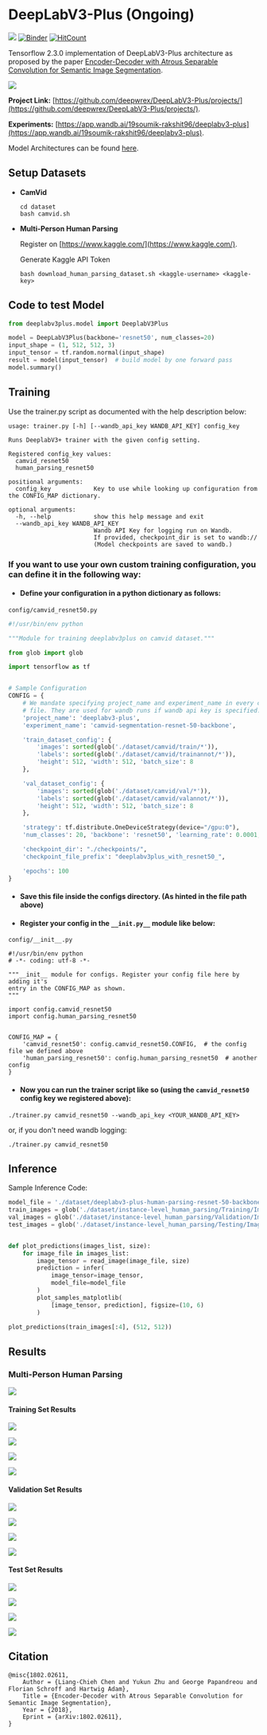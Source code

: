 # DeepLabV3-Plus (Ongoing)

[![](https://camo.githubusercontent.com/7ce7d8e78ad8ddab3bea83bb9b98128528bae110/68747470733a2f2f616c65656e34322e6769746875622e696f2f6261646765732f7372632f74656e736f72666c6f772e737667)](https://tensorflow.org/)
[![Binder](https://mybinder.org/badge_logo.svg)](https://mybinder.org/v2/gh/deepwrex/DeepLabV3-Plus/augmentations)
[![HitCount](http://hits.dwyl.com/souimik12345/https://githubcom/soumik12345/DeepLabV3-Plus.svg)](http://hits.dwyl.com/souimik12345/https://githubcom/soumik12345/DeepLabV3-Plus)

Tensorflow 2.3.0 implementation of DeepLabV3-Plus architecture as proposed by the paper [Encoder-Decoder with Atrous Separable
Convolution for Semantic Image Segmentation](https://arxiv.org/pdf/1802.02611.pdf).

![](./assets/deeplabv3_plus_diagram.png)

**Project Link:** [https://github.com/deepwrex/DeepLabV3-Plus/projects/](https://github.com/deepwrex/DeepLabV3-Plus/projects/).

**Experiments:** [https://app.wandb.ai/19soumik-rakshit96/deeplabv3-plus](https://app.wandb.ai/19soumik-rakshit96/deeplabv3-plus).

Model Architectures can be found [here](./models.md).

## Setup Datasets

- **CamVid**
    
    ```shell script
    cd dataset
    bash camvid.sh
    ```

- **Multi-Person Human Parsing**

    Register on [https://www.kaggle.com/](https://www.kaggle.com/).

    Generate Kaggle API Token

    ```shell script
    bash download_human_parsing_dataset.sh <kaggle-username> <kaggle-key>
    ```


## Code to test Model

```python
from deeplabv3plus.model import DeeplabV3Plus

model = DeepLabV3Plus(backbone='resnet50', num_classes=20)
input_shape = (1, 512, 512, 3)
input_tensor = tf.random.normal(input_shape)
result = model(input_tensor)  # build model by one forward pass
model.summary()
```

## Training

Use the trainer.py script as documented with the help description below:
```
usage: trainer.py [-h] [--wandb_api_key WANDB_API_KEY] config_key

Runs DeeplabV3+ trainer with the given config setting.

Registered config_key values:
  camvid_resnet50
  human_parsing_resnet50

positional arguments:
  config_key            Key to use while looking up configuration from the CONFIG_MAP dictionary.

optional arguments:
  -h, --help            show this help message and exit
  --wandb_api_key WANDB_API_KEY
                        Wandb API Key for logging run on Wandb.
                        If provided, checkpoint_dir is set to wandb://
                        (Model checkpoints are saved to wandb.)
```

### If you want to use your own custom training configuration, you can define it in the following way:

- #### Define your configuration in a python dictionary as follows:
`config/camvid_resnet50.py`

```python
#!/usr/bin/env python

"""Module for training deeplabv3plus on camvid dataset."""

from glob import glob

import tensorflow as tf


# Sample Configuration
CONFIG = {
    # We mandate specifying project_name and experiment_name in every config
    # file. They are used for wandb runs if wandb api key is specified.
    'project_name': 'deeplabv3-plus',
    'experiment_name': 'camvid-segmentation-resnet-50-backbone',

    'train_dataset_config': {
        'images': sorted(glob('./dataset/camvid/train/*')),
        'labels': sorted(glob('./dataset/camvid/trainannot/*')),
        'height': 512, 'width': 512, 'batch_size': 8
    },

    'val_dataset_config': {
        'images': sorted(glob('./dataset/camvid/val/*')),
        'labels': sorted(glob('./dataset/camvid/valannot/*')),
        'height': 512, 'width': 512, 'batch_size': 8
    },

    'strategy': tf.distribute.OneDeviceStrategy(device="/gpu:0"),
    'num_classes': 20, 'backbone': 'resnet50', 'learning_rate': 0.0001,

    'checkpoint_dir': "./checkpoints/",
    'checkpoint_file_prefix': "deeplabv3plus_with_resnet50_",

    'epochs': 100
}
```

- #### Save this file inside the configs directory. (As hinted in the file path above)
- #### Register your config in the `__init.py__` module like below:
`config/__init__.py`


```
#!/usr/bin/env python
# -*- coding: utf-8 -*-

"""__init__ module for configs. Register your config file here by adding it's
entry in the CONFIG_MAP as shown.
"""

import config.camvid_resnet50
import config.human_parsing_resnet50


CONFIG_MAP = {
    'camvid_resnet50': config.camvid_resnet50.CONFIG,  # the config file we defined above
    'human_parsing_resnet50': config.human_parsing_resnet50  # another config
}

```
- #### Now you can run the trainer script like so (using the `camvid_resnet50` config key we registered above):
```
./trainer.py camvid_resnet50 --wandb_api_key <YOUR_WANDB_API_KEY>
```
or, if you don't need wandb logging:
```
./trainer.py camvid_resnet50
```

## Inference

Sample Inference Code:

```python
model_file = './dataset/deeplabv3-plus-human-parsing-resnet-50-backbone.h5'
train_images = glob('./dataset/instance-level_human_parsing/Training/Images/*')
val_images = glob('./dataset/instance-level_human_parsing/Validation/Images/*')
test_images = glob('./dataset/instance-level_human_parsing/Testing/Images/*')


def plot_predictions(images_list, size):
    for image_file in images_list:
        image_tensor = read_image(image_file, size)
        prediction = infer(
            image_tensor=image_tensor,
            model_file=model_file
        )
        plot_samples_matplotlib(
            [image_tensor, prediction], figsize=(10, 6)
        )

plot_predictions(train_images[:4], (512, 512))
```

## Results

### Multi-Person Human Parsing

![](./assets/human_parsing_results/training_results.png)

#### Training Set Results

![](./assets/human_parsing_results/train_result_1.png)

![](./assets/human_parsing_results/train_result_2.png)

![](./assets/human_parsing_results/train_result_3.png)

![](./assets/human_parsing_results/train_result_4.png)

#### Validation Set Results

![](./assets/human_parsing_results/val_result_1.png)

![](./assets/human_parsing_results/val_result_2.png)

![](./assets/human_parsing_results/val_result_3.png)

![](./assets/human_parsing_results/val_result_4.png)

#### Test Set Results

![](./assets/human_parsing_results/test_result_1.png)

![](./assets/human_parsing_results/test_result_2.png)

![](./assets/human_parsing_results/test_result_3.png)

![](./assets/human_parsing_results/test_result_4.png)

## Citation

```
@misc{1802.02611,
    Author = {Liang-Chieh Chen and Yukun Zhu and George Papandreou and Florian Schroff and Hartwig Adam},
    Title = {Encoder-Decoder with Atrous Separable Convolution for Semantic Image Segmentation},
    Year = {2018},
    Eprint = {arXiv:1802.02611},
}
```
